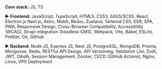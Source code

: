 **Core stack:** JS, TS

▶️ **Frontend:** JavaScript, TypeScript, HTML5, CSS3, SASS/SCSS, React, Electron.js Next.js, Astro, MobX, Redux, Zustand, Tailwind CSS, SSR, SPA, PWA, Responsive Design, Cross-Browser Compatibility, Accessibility (WCAG), Strapi integration (headless CMS), Webpack, Vite, Babel, ESLint, Prettier, Git, GitHub

▶️ **Backend:** Node JS, Express JS, Nest JS, PostgreSQL, MongoDB, Prisma, Mongoose, Redis, RESTful API Design, API Versioning, Validation (Joi, Zod), JWT, OAuth, Session Management, Docker, CI/CD (GitHub Actions), Nginx, Linux, VPS Deployment
